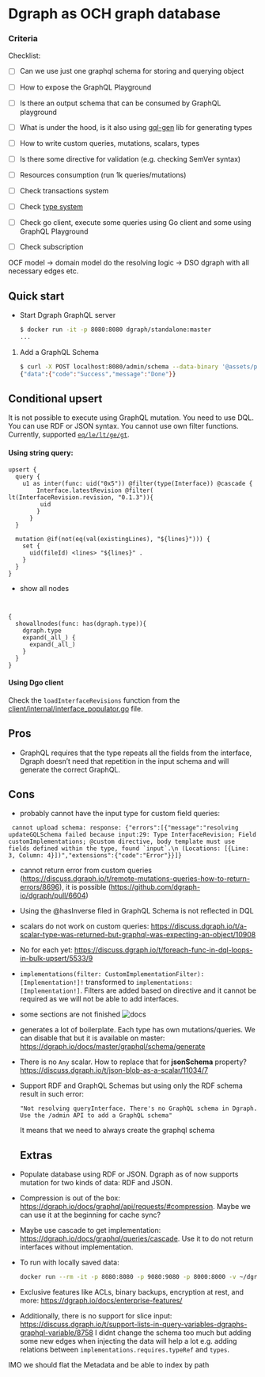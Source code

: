 # Dgraph as OCH graph database

### Criteria

Checklist:
-	[ ] Can we use just one graphql schema for storing and querying object
-	[ ] How to expose the GraphQL Playground
-	[ ] Is there an output schema that can be consumed by GraphQL playground
-	[ ] What is under the hood, is it also using [gql-gen](https://github.com/99designs/gqlgen) lib for generating types
-	[ ] How to write custom queries, mutations, scalars, types
-	[ ] Is there some directive for validation (e.g. checking SemVer syntax)
-	[ ] Resources consumption (run 1k queries/mutations)
-	[ ] Check transactions system
-	[ ] Check [type system](https://dgraph.io/docs/query-language/type-system/)
-	[ ] Check go client, execute some queries using Go client and some using GraphQL Playground
-	[ ] Check subscription


OCF model -> domain model do the resolving logic -> DSO dgraph with all necessary edges etc.


## Quick start
-	Start Dgraph GraphQL server

	```bash
	$ docker run -it -p 8080:8080 dgraph/standalone:master
	...
	```
1.	Add a GraphQL Schema

	```bash
	$ curl -X POST localhost:8080/admin/schema --data-binary '@assets/public-och-schema.graphql'
	{"data":{"code":"Success","message":"Done"}}
	```

## Conditional upsert

It is not possible to execute using GraphQL mutation. You need to use DQL. You can use RDF or JSON syntax. You cannot use own filter functions. Currently, supported [`eq/le/lt/ge/gt`](https://discuss.dgraph.io/t/would-like-support-of-eq-le-lt-ge-gt-in-mutation-conditional-upsert-other-than-existing-len-function-only/8846).

#### Using string query:

```
upsert {
  query {
    u1 as inter(func: uid("0x5")) @filter(type(Interface)) @cascade {
        Interface.latestRevision @filter( lt(InterfaceRevision.revision, "0.1.3")){
         uid
        }
      }
  }

  mutation @if(not(eq(val(existingLines), "${lines}"))) {
    set {
      uid(fileId) <lines> "${lines}" .
    }
  }
}
```

- show all nodes 
```


{
  showallnodes(func: has(dgraph.type)){
    dgraph.type
    expand(_all_) {
      expand(_all_)
    }
  }
}
```

#### Using Dgo client

Check the `loadInterfaceRevisions` function from the [client/internal/interface_populator.go](client/internal/interface_populator.go) file.

## Pros
-	GraphQL requires that the type repeats all the fields from the interface, Dgraph doesn’t need that repetition in the input schema and will generate the correct GraphQL.

## Cons

- probably cannot have the input type for custom field queries: 
```
 cannot upload schema: response: {"errors":[{"message":"resolving updateGQLSchema failed because input:29: Type InterfaceRevision; Field customImplementations; @custom directive, body template must use fields defined within the type, found `input`.\n (Locations: [{Line: 3, Column: 4}])","extensions":{"code":"Error"}}]}

```
- cannot return error from custom queries (https://discuss.dgraph.io/t/remote-mutations-queries-how-to-return-errors/8696), it is possible (https://github.com/dgraph-io/dgraph/pull/6604)
-	Using the @hasInverse filed in GraphQL Schema is not reflected in DQL 

-	scalars do not work on custom queries: https://discuss.dgraph.io/t/a-scalar-type-was-returned-but-graphql-was-expecting-an-object/10908

-	No for each yet: https://discuss.dgraph.io/t/foreach-func-in-dql-loops-in-bulk-upsert/5533/9

-	`implementations(filter: CustomImplementationFilter): [Implementation!]!` transformed to `implementations: [Implementation!]`. Filters are added based on directive and it cannot be required as we will not be able to add interfaces.

-	some sections are not finished ![docs](assets/dgraph-missing-docs.png)

-	generates a lot of boilerplate. Each type has own mutations/queries. We can disable that but it is available on master: https://dgraph.io/docs/master/graphql/schema/generate

-	There is no `Any` scalar. How to replace that for **jsonSchema** property? https://discuss.dgraph.io/t/json-blob-as-a-scalar/11034/7

-	Support RDF and GraphQL Schemas but using only the RDF schema result in such error:

	```
	"Not resolving queryInterface. There's no GraphQL schema in Dgraph.  Use the /admin API to add a GraphQL schema"
	```

	It means that we need to always create the graphql schema

	## Extras

-	Populate database using RDF or JSON. Dgraph as of now supports mutation for two kinds of data: RDF and JSON.

-	Compression is out of the box: https://dgraph.io/docs/graphql/api/requests/#compression. Maybe we can use it at the beginning for cache sync?

-	Maybe use cascade to get implementation: https://dgraph.io/docs/graphql/queries/cascade. Use it to do not return interfaces without implementation.

-	To run with locally saved data:

	```bash
	docker run --rm -it -p 8080:8080 -p 9080:9080 -p 8000:8000 -v ~/dgraph:/dgraph dgraph/standalone:v20.03.0
	```

-	Exclusive features like ACLs, binary backups, encryption at rest, and more: https://dgraph.io/docs/enterprise-features/


- Additionally, there is no support for slice input: https://discuss.dgraph.io/t/support-lists-in-query-variables-dgraphs-graphql-variable/8758
I didnt change the schema too much but adding some new edges when injecting the data will help a lot e.g. adding relations between `implementations.requires.typeRef` and `types`. 

IMO we should flat the Metadata and be able to index by path
